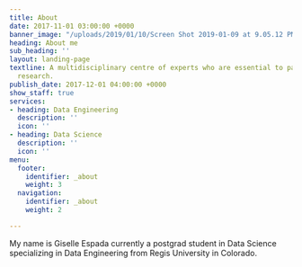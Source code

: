 ```yaml
---
title: About
date: 2017-11-01 03:00:00 +0000
banner_image: "/uploads/2019/01/10/Screen Shot 2019-01-09 at 9.05.12 PM.png"
heading: About me
sub_heading: ''
layout: landing-page
textline: A multidisciplinary centre of experts who are essential to patient-oriented
  research.
publish_date: 2017-12-01 04:00:00 +0000
show_staff: true
services:
- heading: Data Engineering
  description: ''
  icon: ''
- heading: Data Science
  description: ''
  icon: ''
menu:
  footer:
    identifier: _about
    weight: 3
  navigation:
    identifier: _about
    weight: 2

---
```

My name is Giselle Espada currently a postgrad student in Data Science specializing in Data Engineering from Regis University in Colorado. 